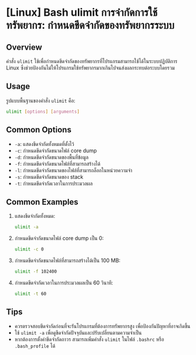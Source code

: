 # [Linux] Bash ulimit การจำกัดการใช้ทรัพยากร: กำหนดขีดจำกัดของทรัพยากรระบบ

## Overview
คำสั่ง `ulimit` ใช้เพื่อกำหนดขีดจำกัดของทรัพยากรที่โปรแกรมสามารถใช้ได้ในระบบปฏิบัติการ Linux ซึ่งช่วยป้องกันไม่ให้โปรแกรมใช้ทรัพยากรมากเกินไปจนส่งผลกระทบต่อระบบโดยรวม

## Usage
รูปแบบพื้นฐานของคำสั่ง `ulimit` คือ:
```bash
ulimit [options] [arguments]
```

## Common Options
- `-a`: แสดงขีดจำกัดทั้งหมดที่ตั้งไว้
- `-c`: กำหนดขีดจำกัดขนาดไฟล์ core dump
- `-d`: กำหนดขีดจำกัดขนาดของพื้นที่ข้อมูล
- `-f`: กำหนดขีดจำกัดขนาดไฟล์ที่สามารถสร้างได้
- `-l`: กำหนดขีดจำกัดขนาดของไฟล์ที่สามารถล็อกในหน่วยความจำ
- `-s`: กำหนดขีดจำกัดขนาดของ stack
- `-t`: กำหนดขีดจำกัดเวลาในการประมวลผล

## Common Examples
1. แสดงขีดจำกัดทั้งหมด:
   ```bash
   ulimit -a
   ```

2. กำหนดขีดจำกัดขนาดไฟล์ core dump เป็น 0:
   ```bash
   ulimit -c 0
   ```

3. กำหนดขีดจำกัดขนาดไฟล์ที่สามารถสร้างได้เป็น 100 MB:
   ```bash
   ulimit -f 102400
   ```

4. กำหนดขีดจำกัดเวลาในการประมวลผลเป็น 60 วินาที:
   ```bash
   ulimit -t 60
   ```

## Tips
- ควรตรวจสอบขีดจำกัดก่อนที่จะรันโปรแกรมที่ต้องการทรัพยากรสูง เพื่อป้องกันปัญหาที่อาจเกิดขึ้น
- ใช้ `ulimit -a` เพื่อดูขีดจำกัดปัจจุบันและปรับเปลี่ยนตามความจำเป็น
- หากต้องการตั้งค่าขีดจำกัดถาวร สามารถเพิ่มคำสั่ง `ulimit` ในไฟล์ `.bashrc` หรือ `.bash_profile` ได้